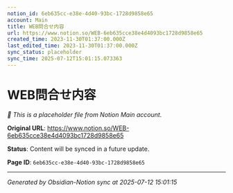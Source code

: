 ```yaml
---
notion_id: 6eb635cc-e38e-4d40-93bc-1728d9858e65
account: Main
title: WEB問合せ内容
url: https://www.notion.so/WEB-6eb635cce38e4d4093bc1728d9858e65
created_time: 2023-11-30T01:37:00.000Z
last_edited_time: 2023-11-30T01:37:00.000Z
sync_status: placeholder
sync_time: 2025-07-12T15:01:15.073363
---
```


# WEB問合せ内容

*🔄 This is a placeholder file from Notion Main account.*

**Original URL**: https://www.notion.so/WEB-6eb635cce38e4d4093bc1728d9858e65

**Status**: Content will be synced in a future update.

**Page ID**: `6eb635cc-e38e-4d40-93bc-1728d9858e65`

---

*Generated by Obsidian-Notion sync at 2025-07-12 15:01:15*
